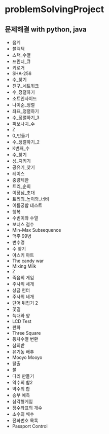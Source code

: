 # problemSolvingProject

## 문제해결 with python, java

* 음계
* 블랙잭
* 스택_수열
* 프린터_큐
* 키로거
* SHA-256
* 수_찾기
* 친구_네트워크
* 수_정렬하기
* 소트인사이드
* 나이순_정렬
* 좌표_정렬하기
* 수_정렬하기_3
* 피보나치_수
* Z
* 0_만들기
* 수_정렬하기_2
* K번째_수
* 수_찾기
* 성_지키기
* 공유기_찾기
* 레이스
* 중량제한
* 트리_순회
* 이장님_초대
* 트리의_높이와_너비
* 이름궁합 테스트
* 행복
* 수빈이와 수열
* 보너스 점수
* Min-Max Subsequence
* 맥주 99병
* 변수명
* 수 찾기
* 아스키 아트
* The candy war
* Mixing Milk
* Z
* 죽음의 게임
* 주사위 세개
* 상금 헌터
* 주사위 네개
* 단어 뒤집기 2
* 꽃길
* 늑대와 양
* LCD Test
* 판화
* Three Square
* 등차수열 변환
* 참외밭
* 유기농 배추
* Mooyo Mooyo
* 탈출
* 불
* 다리 만들기
* 약수의 합2
* 약수의 합
* 승부 예측
* 삼각형게임
* 정수좌표의 개수
* 소수의 배수
* 전화번호 목록
* Passport Control
